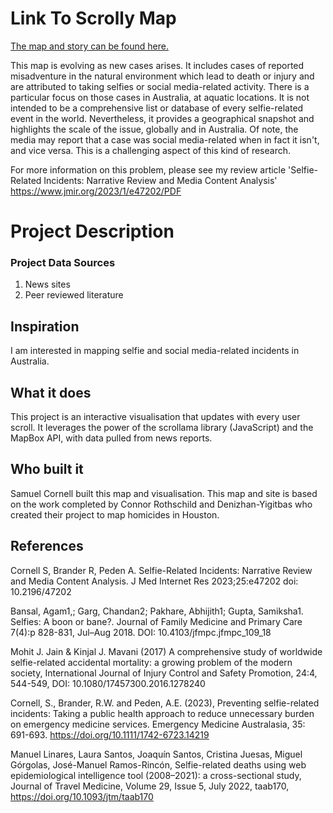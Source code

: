 
# Link To Scrolly Map

[The map and story can be found here.](https://samuelcornell.github.io/selfiemap/source/index.html)

This map is evolving as new cases arises. It includes cases of reported misadventure in the natural environment which lead to death or injury and are attributed to taking selfies or social media-related activity. There is a particular focus on those cases in Australia, at aquatic locations. It is not intended to be a comprehensive list or database of every selfie-related event in the world. Nevertheless, it provides a geographical snapshot and highlights the scale of the issue, globally and in Australia. Of note, the media may report that a case was social media-related when in fact it isn't, and vice versa. This is a challenging aspect of this kind of research.

For more information on this problem, please see my review article 'Selfie-Related Incidents: Narrative Review and Media Content Analysis'
https://www.jmir.org/2023/1/e47202/PDF

# Project Description

### Project Data Sources

1. News sites
2. Peer reviewed literature

## Inspiration

I am interested in mapping selfie and social media-related incidents in Australia.

## What it does

This project is an interactive visualisation that updates with every user scroll. It leverages the power of the scrollama library (JavaScript) and the MapBox API, with data pulled from news reports. 

## Who built it

Samuel Cornell built this map and visualisation. This map and site is based on the work completed by Connor Rothschild and Denizhan-Yigitbas who created their project to map homicides in Houston.

## References

Cornell S, Brander R, Peden A. Selfie-Related Incidents: Narrative Review and Media Content Analysis. J Med Internet Res 2023;25:e47202 doi: 10.2196/47202 

Bansal, Agam1,; Garg, Chandan2; Pakhare, Abhijith1; Gupta, Samiksha1. Selfies: A boon or bane?. Journal of Family Medicine and Primary Care 7(4):p 828-831, Jul–Aug 2018. DOI: 10.4103/jfmpc.jfmpc_109_18

Mohit J. Jain & Kinjal J. Mavani (2017) A comprehensive study of worldwide selfie-related accidental mortality: a growing problem of the modern society, International Journal of Injury Control and Safety Promotion, 24:4, 544-549, DOI: 10.1080/17457300.2016.1278240 

Cornell, S., Brander, R.W. and Peden, A.E. (2023), Preventing selfie-related incidents: Taking a public health approach to reduce unnecessary burden on emergency medicine services. Emergency Medicine Australasia, 35: 691-693. https://doi.org/10.1111/1742-6723.14219

Manuel Linares, Laura Santos, Joaquín Santos, Cristina Juesas, Miguel Górgolas, José-Manuel Ramos-Rincón, Selfie-related deaths using web epidemiological intelligence tool (2008–2021): a cross-sectional study, Journal of Travel Medicine, Volume 29, Issue 5, July 2022, taab170, https://doi.org/10.1093/jtm/taab170



 

